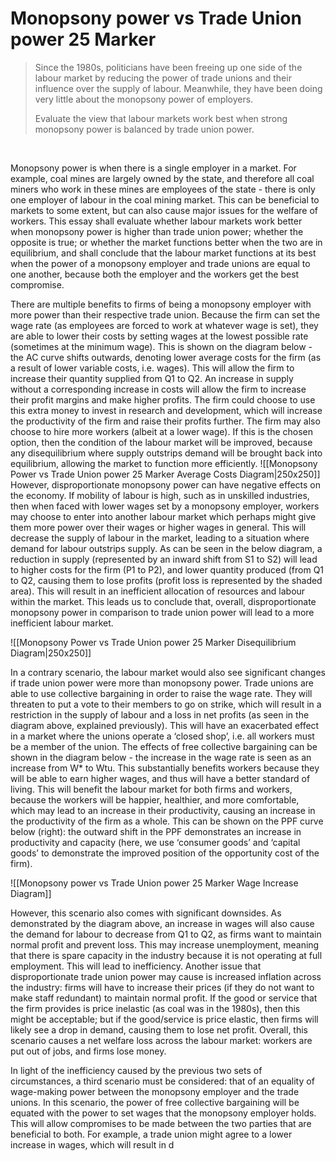# Monopsony power vs Trade Union power 25 Marker

> Since the 1980s, politicians have been freeing up one side of the labour market by reducing the power of trade unions and their influence over the supply of labour. Meanwhile, they have been doing very little about the monopsony power of employers.
> 
> Evaluate the view that labour markets work best when strong monopsony power is balanced by trade union power.

</br>

Monopsony power is when there is a single employer in a market. For example, coal mines are largely owned by the state, and therefore all coal miners who work in these mines are employees of the state - there is only one employer of labour in the coal mining market. This can be beneficial to markets to some extent, but can also cause major issues for the welfare of workers. This essay shall evaluate whether labour markets work better when monopsony power is higher than trade union power; whether the opposite is true; or whether the market functions better when the two are in equilibrium, and shall conclude that the labour market functions at its best when the power of a monopsony employer and trade unions are equal to one another, because both the employer and the workers get the best compromise.

There are multiple benefits to firms of being a monopsony employer with more power than their respective trade union. Because the firm can set the wage rate (as employees are forced to work at whatever wage is set), they are able to lower their costs by setting wages at the lowest possible rate (sometimes at the minimum wage). This is shown on the diagram below - the AC curve shifts outwards, denoting lower average costs for the firm (as a result of lower variable costs, i.e. wages). This will allow the firm to increase their quantity supplied from Q1 to Q2. An increase in supply without a corresponding increase in costs will allow the firm to increase their profit margins and make higher profits. The firm could choose to use this extra money to invest in research and development, which will increase the productivity of the firm and raise their profits further. The firm may also choose to hire more workers (albeit at a lower wage). If this is the chosen option, then the condition of the labour market will be improved, because any disequilibrium where supply outstrips demand will be brought back into equilibrium, allowing the market to function more efficiently.
![[Monopsony Power vs Trade Union power 25 Marker Average Costs Diagram|250x250]]
However, disproportionate monopsony power can have negative effects on the economy. If mobility of labour is high, such as in unskilled industries, then when faced with lower wages set by a monopsony employer, workers may choose to enter into another labour market which perhaps might give them more power over their wages or higher wages in general. This will decrease the supply of labour in the market, leading to a situation where demand for labour outstrips supply. As can be seen in the below diagram, a reduction in supply (represented by an inward shift from S1 to S2) will lead to higher costs for the firm (P1 to P2), and lower quantity produced (from Q1 to Q2, causing them to lose profits (profit loss is represented by the shaded area). This will result in an inefficient allocation of resources and labour within the market. This leads us to conclude that, overall, disproportionate monopsony power in comparison to trade union power will lead to a more inefficient labour market.

![[Monopsony Power vs Trade Union power 25 Marker Disequilibrium Diagram|250x250]]


In a contrary scenario, the labour market would also see significant changes if trade union power were more than monopsony power. Trade unions are able to use collective bargaining in order to raise the wage rate. They will threaten to put a vote to their members to go on strike, which will result in a restriction in the supply of labour and a loss in net profits (as seen in the diagram above, explained previously). This will have an exacerbated effect in a market where the unions operate a ‘closed shop’, i.e. all workers must be a member of the union. The effects of free collective bargaining can be shown in the diagram below - the increase in the wage rate is seen as an increase from W* to Wtu. This substantially benefits workers because they will be able to earn higher wages, and thus will have a better standard of living. This will benefit the labour market for both firms and workers, because the workers will be happier, healthier, and more comfortable, which may lead to an increase in their productivity, causing an increase in the productivity of the firm as a whole. This can be shown on the PPF curve below (right): the outward shift in the PPF demonstrates an increase in productivity and capacity (here, we use ‘consumer goods’ and ‘capital goods’ to demonstrate the improved position of the opportunity cost of the firm).

![[Monopsony power vs Trade Union power 25 Marker Wage Increase Diagram]]

However, this scenario also comes with significant downsides. As demonstrated by the diagram above, an increase in wages will also cause the demand for labour to decrease from Q1 to Q2, as firms want to maintain normal profit and prevent loss. This may increase unemployment, meaning that there is spare capacity in the industry because it is not operating at full employment. This will lead to inefficiency. Another issue that disproportionate trade union power may cause is increased inflation across the industry: firms will have to increase their prices (if they do not want to make staff redundant) to maintain normal profit. If the good or service that the firm provides is price inelastic (as coal was in the 1980s), then this might be acceptable; but if the good/service is price elastic, then firms will likely see a drop in demand, causing them to lose net profit. Overall, this scenario causes a net welfare loss across the labour market: workers are put out of jobs, and firms lose money.

In light of the inefficiency caused by the previous two sets of circumstances, a third scenario must be considered: that of an equality of wage-making power between the monopsony employer and the trade unions. In this scenario, the power of free collective bargaining will be equated with the power to set wages that the monopsony employer holds. This will allow compromises to be made between the two parties that are beneficial to both. For example, a trade union might agree to a lower increase in wages, which will result in d

